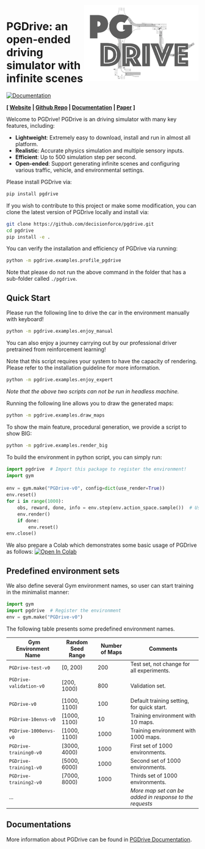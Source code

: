 
<img align=right width=300px  src="pgdrive/assets/PGDrive.png" />

# PGDrive: an open-ended driving simulator with infinite scenes

[![Documentation](https://readthedocs.org/projects/pgdrive/badge/?version=latest)](https://pgdrive.readthedocs.io)

**[ [Website](https://decisionforce.github.io/pgdrive/) | [Github Repo](https://github.com/decisionforce/pgdrive) | [Documentation](https://pgdrive.readthedocs.io/) | [Paper](#) ]**

Welcome to PGDrive! PGDrive is an driving simulator with many key features, including:

- **Lightweight**: Extremely easy to download, install and run in almost all platform.
- **Realistic**: Accurate physics simulation and multiple sensory inputs.
- **Efficient**: Up to 500 simulation step per second.
- **Open-ended**: Support generating infinite scenes and configuring various traffic, vehicle, and environmental settings.

Please install PGDrive via:

```bash
pip install pgdrive
```

If you wish to contribute to this project or make some modification, you can clone the latest version of PGDrive locally and install via:

```bash
git clone https://github.com/decisionforce/pgdrive.git
cd pgdrive
pip install -e .
```

You can verify the installation and efficiency of PGDrive via running:

```bash
python -m pgdrive.examples.profile_pgdrive
```

Note that please do not run the above command in the folder that has a sub-folder called `./pgdrive`.

## Quick Start

Please run the following line to drive the car in the environment manually with keyboard!

```bash
python -m pgdrive.examples.enjoy_manual
```

You can also enjoy a journey carrying out by our professional driver pretrained from reinforcement learning! 

Note that this script requires your system to have the capacity of rendering. Please refer to the installation guideline for more information.

```bash
python -m pgdrive.examples.enjoy_expert
```

*Note that the above two scripts can not be run in headless machine.*

Running the following line allows you to draw the generated maps:

```bash
python -m pgdrive.examples.draw_maps
```

To show the main feature, procedural generation, we provide a script to show BIG:

```bash
python -m pgdrive.examples.render_big
```

To build the environment in python script, you can simply run:

```python
import pgdrive  # Import this package to register the environment!
import gym

env = gym.make("PGDrive-v0", config=dict(use_render=True))
env.reset()
for i in range(1000):
    obs, reward, done, info = env.step(env.action_space.sample())  # Use random policy
    env.render()
    if done:
        env.reset()
env.close()
```

We also prepare a Colab which demonstrates some basic usage of PGDrive as follows:
[![Open In Colab](https://colab.research.google.com/assets/colab-badge.svg)](https://colab.research.google.com/github/decisionforce/PGDrive/blob/main/pgdrive/examples/Basic%20PGDrive%20Usages.ipynb)

## Predefined environment sets

We also define several Gym environment names, so user can start training in the minimalist manner:

```python
import gym
import pgdrive  # Register the environment
env = gym.make("PGDrive-v0")
```

The following table presents some predefined environment names. 

|&nbsp;  Gym Environment Name   | Random Seed Range | Number of Maps | Comments                                          |
| ----------------------- | ----------------- | -------------- | ------------------------------------------------------- |
| `PGDrive-test-v0`       | [0, 200)          | 200            | Test set, not change for all experiments.               |
| `PGDrive-validation-v0` &nbsp; &nbsp; &nbsp; &nbsp; &nbsp; &nbsp; &nbsp; &nbsp; &nbsp;|[200, 1000)|800| Validation set.|
| `PGDrive-v0`            | [1000, 1100)      | 100            | Default training setting, for quick start.              |
| `PGDrive-10envs-v0`     | [1000, 1100)      | 10             | Training environment with 10 maps.                      |
| `PGDrive-1000envs-v0`   | [1000, 1100)      | 1000           | Training environment with 1000 maps.                    |
| `PGDrive-training0-v0`  | [3000, 4000)      | 1000           | First set of 1000 environments.                         |
| `PGDrive-training1-v0`  | [5000, 6000)      | 1000           | Second set of 1000 environments.                        |
| `PGDrive-training2-v0`  | [7000, 8000)      | 1000           | Thirds set of 1000 environments.                        |
| ...                     |                   |                | *More map set can be added in response to the requests* |

## Documentations

More information about PGDrive can be found in [PGDrive Documentation](https://pgdrive.readthedocs.io).


